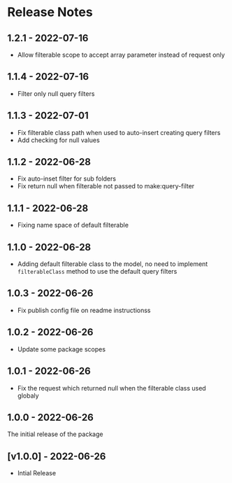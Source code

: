 # Release Notes

## 1.2.1 - 2022-07-16

- Allow filterable scope to accept array parameter instead of request only

## 1.1.4 - 2022-07-16

- Filter only null query filters

## 1.1.3 - 2022-07-01

- Fix filterable class path when used to auto-insert creating query filters
- Add checking for null values

## 1.1.2 - 2022-06-28

- Fix auto-inset filter for sub folders
- Fix return null when filterable not passed to make:query-filter

## 1.1.1 - 2022-06-28

- Fixing name space of default filterable

## 1.1.0 - 2022-06-28

- Adding default filterable class to the model, no need to implement `filterableClass` method to use the default query filters

## 1.0.3 - 2022-06-26

- Fix publish config file on readme instructionss

## 1.0.2 - 2022-06-26

- Update some package scopes

## 1.0.1 - 2022-06-26

- Fix the request which returned null when the filterable class used globaly

## 1.0.0 - 2022-06-26

The initial release of the package

## [v1.0.0] - 2022-06-26

- Intial Release
